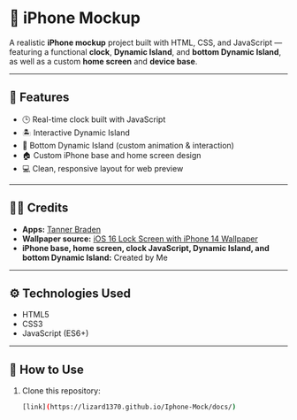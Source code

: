 # 📱 iPhone Mockup

A realistic **iPhone mockup** project built with HTML, CSS, and JavaScript — featuring a functional **clock**, **Dynamic Island**, and **bottom Dynamic Island**, as well as a custom **home screen** and **device base**.

---

## 🌟 Features
- 🕒 Real-time clock built with JavaScript  
- 🏝️ Interactive Dynamic Island  
- 🔻 Bottom Dynamic Island (custom animation & interaction)  
- 🏠 Custom iPhone base and home screen design  
- 💻 Clean, responsive layout for web preview  

---

## 🧑‍💻 Credits

- **Apps:** [Tanner Braden](https://github.com/tbraden-jpg)  
- **Wallpaper source:** [iOS 16 Lock Screen with iPhone 14 Wallpaper](https://preview.redd.it/ios-16-lock-screen-with-iphone-14-wallpaper-v0-ohgsnjczbum91.jpg?width=640&crop=smart&auto=webp&s=a110148093954240ae21e66632c0b11a9311281e)  
- **iPhone base, home screen, clock JavaScript, Dynamic Island, and bottom Dynamic Island:** Created by Me

---

## ⚙️ Technologies Used
- HTML5  
- CSS3  
- JavaScript (ES6+)  

---

## 🚀 How to Use
1. Clone this repository:
   ```bash
   [link](https://lizard1370.github.io/Iphone-Mock/docs/)
